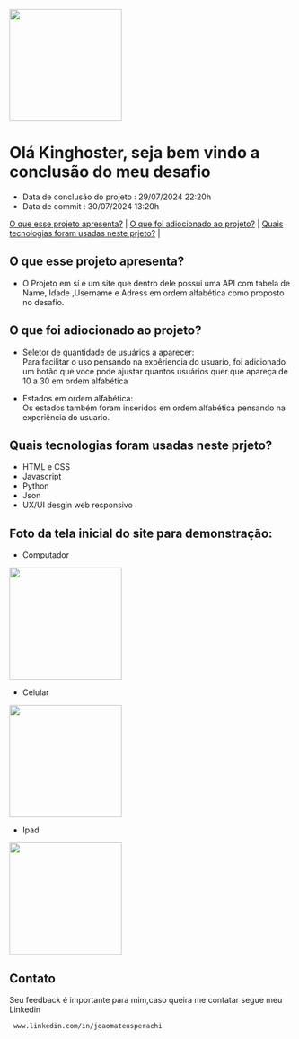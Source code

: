<p float="left">
 <img src="https://github.com/user-attachments/assets/39ae2ba5-fec9-4e0a-b271-e4c32552f933" width="200" />
</p>

# Olá Kinghoster, seja bem vindo a conclusão do meu desafio 

* Data de conclusão do projeto : 29/07/2024  22:20h
* Data de commit : 30/07/2024 13:20h

[O que esse projeto apresenta?](#O-que-esse-projeto-apresenta) |
[O que foi adiocionado ao projeto?](#O-que-foi-adiocionado-ao-projeto) |
[Quais tecnologias foram usadas neste prjeto?](#Quais-tecnologias-foram-usadas-neste-prjeto) |






## O que esse projeto apresenta? ##
* O Projeto em sí é um site que dentro dele possui uma API com tabela de Name, Idade ,Username e Adress em ordem alfabética como proposto no desafio.





## O que foi adiocionado ao projeto? ##

* Seletor de quantidade de usuários a aparecer: <br/>
Para facilitar o uso pensando na expêriencia do usuario, foi adicionado um botão que voce pode ajustar quantos usuários quer que apareça de 10 a 30 em ordem alfabética

* Estados em ordem alfabética: <br/>
Os estados também foram inseridos em ordem alfabética pensando na experiência do usuario.



## Quais tecnologias foram usadas neste prjeto? ##

* HTML e CSS
* Javascript
* Python
* Json
* UX/UI desgin web responsivo

## Foto da tela inicial do site para demonstração: ##

* Computador

 <img src="https://github.com/user-attachments/assets/d4971240-6cc1-41aa-a2e9-285b5dc09ff5" width="200" />

* Celular

<img src="https://github.com/user-attachments/assets/6a6a8446-534d-4efa-931e-cefdfcee29aa" width="200" />
 
* Ipad

<img src="https://github.com/user-attachments/assets/c7b1e0c1-da35-44eb-8145-320ddd6d04bf" width="200" />


## Contato ##
Seu feedback é importante para mim,caso queira me contatar segue meu Linkedin  <br/>
```
 www.linkedin.com/in/joaomateusperachi
```
